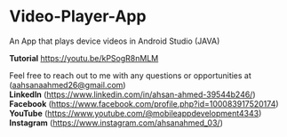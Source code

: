 # Video-Player-App

An App that plays device videos in Android Studio (JAVA)

**Tutorial** https://youtu.be/kPSogR8nMLM

Feel free to reach out to me with any questions or opportunities at (aahsanaahmed26@gmail.com)  
**LinkedIn** (https://www.linkedin.com/in/ahsan-ahmed-39544b246/)  
**Facebook** (https://www.facebook.com/profile.php?id=100083917520174)  
**YouTube** (https://www.youtube.com/@mobileappdevelopment4343)  
**Instagram** (https://www.instagram.com/ahsanahmed_03/)

